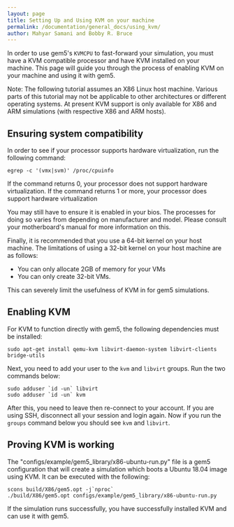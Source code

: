 ```yaml
---
layout: page
title: Setting Up and Using KVM on your machine
permalink: /documentation/general_docs/using_kvm/
author: Mahyar Samani and Bobby R. Bruce
---
```


In order to use gem5's `KVMCPU` to fast-forward your simulation, you must have a KVM compatible processor and have KVM installed on your machine.
This page will guide you through the process of enabling KVM on your machine and using it with gem5.

Note: The following tutorial assumes an X86 Linux host machine.
Various parts of this tutorial may not be applicable to other architectures or different operating systems.
At present KVM support is only available for X86 and ARM simulations (with respective X86 and ARM hosts).

## Ensuring system compatibility

In order to see if your processor supports hardware virtualization, run the following command:

```console
egrep -c '(vmx|svm)' /proc/cpuinfo
```

If the command returns 0, your processor does not support hardware virtualization.
If the command returns 1 or more, your processor does support hardware virtualization

You may still have to ensure it is enabled in your bios.
The processes for doing so varies from depending on manufacturer and model.
Please consult your motherboard's manual for more information on this.

Finally, it is recommended that you use a 64-bit kernel on your host machine.
The limitations of using a 32-bit kernel on your host machine are as follows:

* You can only allocate 2GB of memory for your VMs
* You can only create 32-bit VMs.

This can severely limit the usefulness of KVM in for gem5 simulations.

## Enabling KVM

For KVM to function directly with gem5, the following dependencies must be installed:

```console
sudo apt-get install qemu-kvm libvirt-daemon-system libvirt-clients bridge-utils
```

Next, you need to add your user to the `kvm` and `libvirt` groups.
Run the two commands below:

```console
sudo adduser `id -un` libvirt
sudo adduser `id -un` kvm
```

After this, you need to leave then re-connect to your account.
If you are using SSH, disconnect all your session and login again.
Now if you run the `groups` command below you should see `kvm` and `libvirt`.

## Proving KVM is working

The "configs/example/gem5_library/x86-ubuntu-run.py" file is a gem5 configuration that will create a simulation which boots a Ubuntu 18.04 image using KVM.
It can be executed with the following:

```console
scons build/X86/gem5.opt -j`nproc`
./build/X86/gem5.opt configs/example/gem5_library/x86-ubuntu-run.py
```

If the simulation runs successfully, you have successfully installed KVM and can use it with gem5.
